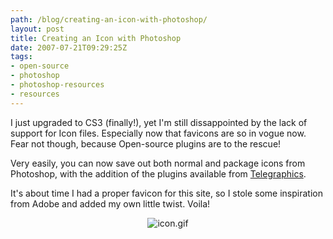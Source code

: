 ```yaml
---
path: /blog/creating-an-icon-with-photoshop/
layout: post
title: Creating an Icon with Photoshop
date: 2007-07-21T09:29:25Z
tags:
- open-source
- photoshop
- photoshop-resources
- resources
---
```


I just upgraded to CS3 (finally!), yet I'm still dissappointed by the lack of support for Icon files.  Especially now that favicons are so in vogue now.  Fear not though, because Open-source plugins are to the rescue!

Very easily, you can now save out both normal and package icons from Photoshop, with the addition of the plugins available from <a href="http://www.telegraphics.com.au/sw/" title="Open link in a new window" target="_blank">Telegraphics</a>.

It's about time I had a proper favicon for this site, so I stole some inspiration from Adobe and added my own little twist.  Voila!
<p align="center"><img src="http://uploads.psyked.co.uk/2007/07/icon.gif" alt="icon.gif" /></p>